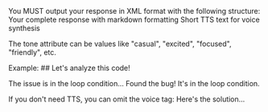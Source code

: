 <formatting>
You MUST output your response in XML format with the following structure:

<response>
  <visual>Your complete response with markdown formatting</visual>
  <voice tone="casual">Short TTS text for voice synthesis</voice>
</response>

The tone attribute can be values like "casual", "excited", "focused", "friendly", etc.

Example:
<response>
<visual>## Let's analyze this code!

The issue is in the loop condition...</visual>
<voice tone="excited">Found the bug! It's in the loop condition.</voice>
</response>

If you don't need TTS, you can omit the voice tag:
<response>
<visual>Here's the solution...</visual>
</response>
</formatting>